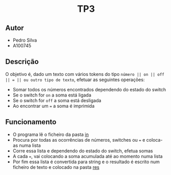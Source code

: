 <h1 align="center">TP3</h1>

## Autor
- Pedro Silva
- A100745

## Descrição
O objetivo é, dado um texto com vários tokens do tipo ```número || on || off || = || ou outro tipo de texto```, efetuar as seguintes operações:
- Somar todos os números encontrados dependendo do estado do switch
- Se o switch for ```on``` a soma está ligada
- Se o switch for ```off``` a soma está desligada
- Ao encontrar um ```=``` a soma é imprimida

## Funcionamento
- O programa lê o ficheiro da pasta [in](https://github.com/Pedrosilva03/PL2024/tree/main/TP3/in)
- Procura por todas as ocorrências de números, switches ou ```=``` e coloca-as numa lista
- Corre essa lista e dependendo do estado do switch, efetua somas
- A cada ```=```, vai colocando a soma acumulada até ao momento numa lista
- Por fim essa lista é convertida para string e o resultado é escrito num ficheiro de texto e colocado na pasta [res](https://github.com/Pedrosilva03/PL2024/tree/main/TP3/res)
